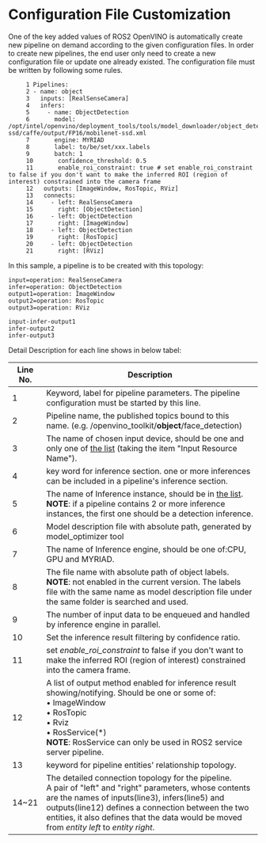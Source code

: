 # Configuration File Customization

One of the key added values of ROS2 OpenVINO is automatically create new pipeline on demand according to the given configuration files. In order to create new pipelines, the end user only need to create a new configuration file or update one already existed.  The configuration file must be written by following some rules.

         1 Pipelines:
         2 - name: object
         3   inputs: [RealSenseCamera]
         4   infers:
         5     - name: ObjectDetection
         6       model: /opt/intel/openvino/deployment_tools/tools/model_downloader/object_detection/common/mobilenet-ssd/caffe/output/FP16/mobilenet-ssd.xml
         7       engine: MYRIAD
         8       label: to/be/set/xxx.labels
         9       batch: 1
         10       confidence_threshold: 0.5
         11       enable_roi_constraint: true # set enable_roi_constraint to false if you don't want to make the inferred ROI (region of interest) constrained into the camera frame
         12   outputs: [ImageWindow, RosTopic, RViz]
         13   connects:
         14     - left: RealSenseCamera
         15       right: [ObjectDetection]
         16     - left: ObjectDetection
         17       right: [ImageWindow]
         18     - left: ObjectDetection
         19       right: [RosTopic]
         20     - left: ObjectDetection
         21       right: [RViz]

In this sample, a pipeline is to be created with this topology:

```flow
input=operation: RealSenseCamera
infer=operation: ObjectDetection
output1=operation: ImageWindow
output2=operation: RosTopic
output3=operation: RViz

input-infer-output1
infer-output2
infer-output3
```

Detail Description for each line shows in below tabel:

|Line No.|Description|
|-------------|---|
| 1 |Keyword, label for pipeline parameters. The pipeline configuration must be started by this line.|
|2|Pipeline name, the published topics bound to this name. (e.g. /openvino_toolkit/**object**/face_detection)|
|3|The name of chosen input device, should be one and only one of [the list](https://github.com/intel/ros2_openvino_toolkit/blob/doc-ov.2020.3/doc/tables_of_contents/supported_features/Supported_features.md#input-resources) (taking the item "Input Resource Name").|
|4|key word for inference section. one or more inferences can be included in a pipeline's inference section.|
|5|The name of Inference instance, should be in [the list](https://github.com/intel/ros2_openvino_toolkit/blob/doc-ov.2020.3/doc/tables_of_contents/supported_features/Supported_features.md#inference-implementations).<br>**NOTE**: if a pipeline contains 2 or more inference instances, the first one should be a detection inference.
|6|Model description file with absolute path, generated by model_optimizer tool|
|7|The name of Inference engine, should be one of:CPU, GPU and MYRIAD.|
|8|The file name with absolute path of object labels.<br>**NOTE**: not enabled in the current version. The labels file with the same name as model description file under the same folder is searched and used.|
|9|The number of input data to be enqueued and handled by inference engine in parallel.|
|10|Set the inference result filtering by confidence ratio.|
|11|set *enable_roi_constraint* to false if you don't want to make the inferred ROI (region of interest) constrained into the camera frame.|
|12|A list of output method enabled for inference result showing/notifying. Should be one or some of: <br>    • ImageWindow <br>    • RosTopic<br>    • Rviz<br>    • RosService(*)<br>**NOTE**: RosService can only be used in ROS2 service server pipeline.|
|13|keyword for pipeline entities' relationship topology.|
|14~21|The detailed connection topology for the pipeline. <br>A pair of "left" and "right" parameters, whose contents are the names of inputs(line3), infers(line5) and outputs(line12) defines a connection between the two entities, it also defines that the data would be moved from *entity left* to *entity right*.| 
